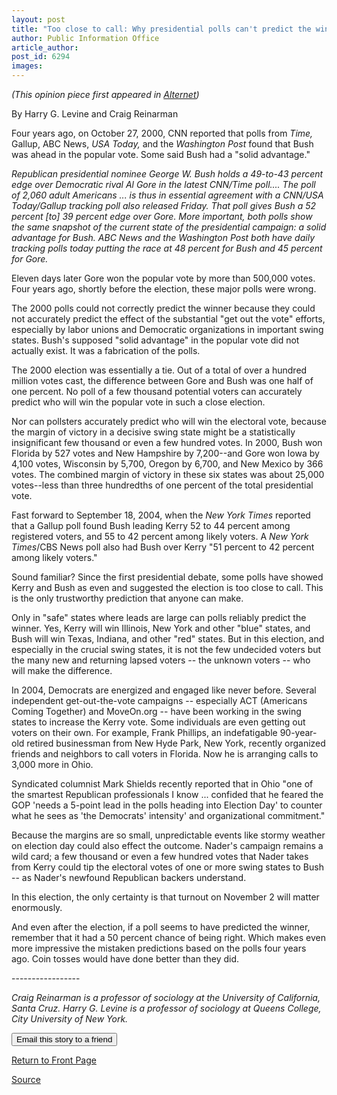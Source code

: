 ```yaml
---
layout: post
title: "Too close to call: Why presidential polls can't predict the winner"
author: Public Information Office
article_author: 
post_id: 6294
images:
---
```


<a name="content" id="content"></a>
<p>
  <i>(This opinion piece first appeared in <a href="http://Alternet.org/">Alternet</a>)</i>
</p>
<p>
  By Harry G. Levine and Craig Reinarman
</p>
<p>
  Four years ago, on October 27, 2000, CNN reported that polls from <i>Time,</i> Gallup, ABC News, <i>USA Today,</i> and the <i>Washington Post</i> found that Bush was ahead in the popular vote. Some said Bush had a "solid advantage."
</p>
<p>
  <i>Republican presidential nominee George W. Bush holds a 49-to-43 percent edge over Democratic rival Al Gore in the latest CNN/Time poll.... The poll of 2,060 adult Americans ... is thus in essential agreement with a CNN/USA Today/Gallup tracking poll also released Friday. That poll gives Bush a 52 percent [to] 39 percent edge over Gore. More important, both polls show the same snapshot of the current state of the presidential campaign: a solid advantage for Bush. ABC News and the Washington Post both have daily tracking polls today putting the race at 48 percent for Bush and 45 percent for Gore.</i>
</p>
<p>
  Eleven days later Gore won the popular vote by more than 500,000 votes. Four years ago, shortly before the election, these major polls were wrong.
</p>
<p>
  The 2000 polls could not correctly predict the winner because they could not accurately predict the effect of the substantial "get out the vote" efforts, especially by labor unions and Democratic organizations in important swing states. Bush's supposed "solid advantage" in the popular vote did not actually exist. It was a fabrication of the polls.
</p>
<p>
  The 2000 election was essentially a tie. Out of a total of over a hundred million votes cast, the difference between Gore and Bush was one half of one percent. No poll of a few thousand potential voters can accurately predict who will win the popular vote in such a close election.
</p>
<p>
  Nor can pollsters accurately predict who will win the electoral vote, because the margin of victory in a decisive swing state might be a statistically insignificant few thousand or even a few hundred votes. In 2000, Bush won Florida by 527 votes and New Hampshire by 7,200--and Gore won Iowa by 4,100 votes, Wisconsin by 5,700, Oregon by 6,700, and New Mexico by 366 votes. The combined margin of victory in these six states was about 25,000 votes--less than three hundredths of one percent of the total presidential vote.
</p>
<p>
  Fast forward to September 18, 2004, when the <i>New York Times</i> reported that a Gallup poll found Bush leading Kerry 52 to 44 percent among registered voters, and 55 to 42 percent among likely voters. A <i>New York Times</i>/CBS News poll also had Bush over Kerry "51 percent to 42 percent among likely voters."
</p>
<p>
  Sound familiar? Since the first presidential debate, some polls have showed Kerry and Bush as even and suggested the election is too close to call. This is the only trustworthy prediction that anyone can make.
</p>
<p>
  Only in "safe" states where leads are large can polls reliably predict the winner. Yes, Kerry will win Illinois, New York and other "blue" states, and Bush will win Texas, Indiana, and other "red" states. But in this election, and especially in the crucial swing states, it is not the few undecided voters but the many new and returning lapsed voters -- the unknown voters -- who will make the difference.
</p>
<p>
  In 2004, Democrats are energized and engaged like never before. Several independent get-out-the-vote campaigns -- especially ACT (Americans Coming Together) and MoveOn.org -- have been working in the swing states to increase the Kerry vote. Some individuals are even getting out voters on their own. For example, Frank Phillips, an indefatigable 90-year-old retired businessman from New Hyde Park, New York, recently organized friends and neighbors to call voters in Florida. Now he is arranging calls to 3,000 more in Ohio.
</p>
<p>
  Syndicated columnist Mark Shields recently reported that in Ohio "one of the smartest Republican professionals I know ... confided that he feared the GOP 'needs a 5-point lead in the polls heading into Election Day' to counter what he sees as 'the Democrats' intensity' and organizational commitment."
</p>
<p>
  Because the margins are so small, unpredictable events like stormy weather on election day could also effect the outcome. Nader's campaign remains a wild card; a few thousand or even a few hundred votes that Nader takes from Kerry could tip the electoral votes of one or more swing states to Bush -- as Nader's newfound Republican backers understand.
</p>
<p>
  In this election, the only certainty is that turnout on November 2 will matter enormously.
</p>
<p>
  And even after the election, if a poll seems to have predicted the winner, remember that it had a 50 percent chance of being right. Which makes even more impressive the mistaken predictions based on the polls four years ago. Coin tosses would have done better than they did.
</p>
<p>
  -----------------
</p>
<p>
  <i>Craig Reinarman is a professor of sociology at the University of California, Santa Cruz. Harry G. Levine is a professor of sociology at Queens College, City University of New York.</i>
</p>
<form>
  <input name="t1" size="-1" type="hidden"><input name="SUBMIT" type="submit" value="Email this story to a friend">
</form>
<p>
  <a href="http://currents.ucsc.edu/">Return to Front Page</a>
</p>
<p><a href="http://www1.ucsc.edu/currents/04-05/10-25/opinion.asp" title="Permalink to opinion">Source</a></p>

